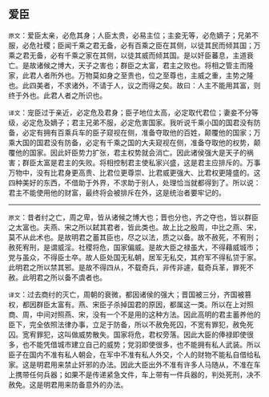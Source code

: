 ## 爱臣

`原文`：爱臣太亲，必危其身；人臣太贵，必易主位；主妾无等，必危嫡子；兄弟不服，必危社稷；臣闻千乘之君无备，必有百乘之臣在其侧，以徒其民而倾其国；万乘之君无备，必有千乘之家在其侧，以徒其威而倾其国。是以奸臣蕃息，主道衰亡。是故诸候之博大，天子之害也；群臣之太富，君主之败也。将相之管主而隆家，此君人者所外也。万物莫如身之至贵也，位之至尊也，主威之重，主势之隆也。此四美者，不求诸外，不请于人，议之而得之矣。故曰：人主不能用其富，则终于外也。此君人者之所识也。

`译文`：宠臣过于亲近，必定危及君身；臣子地位太高，必定取代君位；妻妾不分等级，必定危及嫡子；君主兄弟不服，必定危害国家。我听说千乘小国的国君没有防备，必定有拥有百乘兵车的臣子窥视在侧，准备夺取他的百姓，颠覆他的国家；万乘大国的国君没有防备，必定有千乘之国的大夫窥视在侧，准备夺取他的权势，颠覆他的国家。因此奸臣势力扩张，君主权势就会消亡。因此诸侯强大是天子的祸害；群臣太富是君主的失败。将相控制君主使私家兴盛，这是君主应排斥的。万事万物中，没有比君身更高贵、比君位更尊崇、比君威更强大、比君权更隆盛的。这四种美好的东西，不借助于外界，不求助于别人，处理恰当就都得到了。所以说：君主不能使用他的财富，最终将会被排斥在外，这是统治者要牢记的。

---

`原文`：昔者纣之亡，周之卑，皆从诸候之博大也；晋也分也，齐之夺也，皆以群臣之太富也。夫燕、宋之所以弑其君者，皆此类也。故上比之殷周，中比之燕、宋，莫不从此术也。是故明君之蓄其臣也，尽之以法，质之以备。故不赦死，不宥刑；赦死宥刑，是谓威淫。社稷将危，国家偏威。是故大臣之禄虽大，不得藉威城市；党与虽众，不得臣士卒。故人臣处国无私朝，居军无私交，其府军不得私贷于家。此明君之所以禁其邪。是故不得四从，不载奇兵，非传非遽，载奇兵革，罪死不赦。此明君之所以备不虞者也。

`译文`：过去商纣的灭亡，周朝的衰微，都因诸侯的强大；晋国被三分，齐国被篡权，都因群臣太富有。燕、宋臣子杀掉国君的原因，都属这一类。所以在上对照商、周，中间对照燕、宋，没有一个不是用的这种方法。因此高明的君主蓄养他的臣下，完全依照法律办事，立足于防备，所以不赦免死囚，不宽有罪犯，赦免死囚。宽宥罪犯，这叫做威势散失。国家将危，君权旁落。因此大臣的俸禄即使很多，也不能凭借城市建立自己的威势；党羽即使很多，也不能拥有私人武装。所以臣子在国内不准有私人朝会，在军中不准有私人外交，个人的财物不能私自借给私家。这是明君用来禁止奸邪的办法。因此大臣出外不准有许多人马随从，不准在车上携带任何兵器；如果不是传递紧急文件，车上带有一件兵器的，判处死刑，决不赦免。这是明君用来防备意外的办法。
